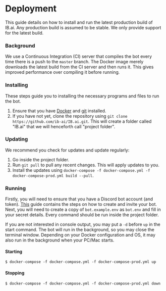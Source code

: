 # Deployment

This guide details on how to install and run the latest production build of IB.ai.
Any production build is assumed to be stable.
We only provide support for the latest build.

### Background

We use a Continuous Integration (CI) server that compiles the bot every time there is a push to the `master` branch.
The Docker image merely downloads the latest build from the CI server and then runs it.
This gives improved performance over compiling it before running.

### Installing

These steps guide you to installing the necessary programs and files to run the bot.
1. Ensure that you have [Docker](https://docs.docker.com/get-docker/) and [git](https://git-scm.com/book/en/v2/Getting-Started-Installing-Git) installed.
2. If you have not yet, clone the repository using `git clone https://github.com/ib-ai/IB.ai.git`. This will create a folder called "IB.ai" that we will henceforth call "project folder".

### Updating

We recommend you check for updates and update regularly:
1. Go inside the project folder.
2. Run `git pull` to pull any recent changes. This will apply updates to you.
3. Install the updates using `docker-compose -f docker-compose.yml -f docker-compose-prod.yml build --pull`.

### Running

Firstly, you will need to ensure that you have a Discord bot account (and token).
[This](https://discordpy.readthedocs.io/en/latest/discord.html) guide contains the steps on how to create and invite your bot.
Next, you will need to create a copy of `bot.example.env` as `bot.env` and fill in your secret details.
Every command should be run inside the project folder.

If you are not interested in console output, you may put a `-d` before `up` in the start command.
The bot will run in the background, so you may close the terminal window.
Depending on your Docker configuration and OS, it may also run in the background when your PC/Mac starts.
 
#### Starting
```shell
$ docker-compose -f docker-compose.yml -f docker-compose-prod.yml up
```

#### Stopping
```shell
$ docker-compose -f docker-compose.yml -f docker-compose-prod.yml down
```